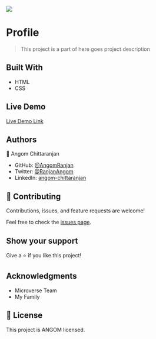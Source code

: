![](https://img.shields.io/badge/Microverse-blueviolet)

# Profile

> This project is a part of here goes project description



## Built With

- HTML
- CSS

## Live Demo

[Live Demo Link](https://angomranjan.github.io/RepoName/)

## Authors

👤 Angom Chittaranjan

- GitHub: [@AngomRanjan](https://github.com/AngomRanjan)
- Twitter: [@RanjanAngom](https://twitter.com/RanjanAngom)
- LinkedIn: [angom-chittaranjan](https://linkedin.com/in/angom-chittaranjan)

## 🤝 Contributing

Contributions, issues, and feature requests are welcome!

Feel free to check the [issues page](../../issues/).

## Show your support

Give a ⭐️ if you like this project!

## Acknowledgments

- Microverse Team
- My Family

## 📝 License

This project is ANGOM licensed.